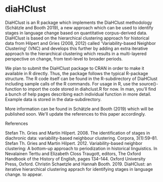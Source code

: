 # diaHClust

DiaHClust is an R package which implements the DiaHClust methodology (Schätzle and Booth 2019), 
    a new approach which can be used to identify stages in language change based on quantitative corpus-derived data. 
    DiaHClust is based on the hierarchical clustering approach for historical data from Hilpert and Gries (2008, 2012) 
    called 'Variability-based Neighbor Clustering' (VNC) and develops this further by adding an extra iterative approach 
    to the hierarchical clustering which results in a multi-layered perspective on change, from text-level to broader periods.

We plan to submit the DiaHClust package to CRAN in order to make it available in R directly. Thus, the package follows the typical R-package structure. The R code itself can be found in the R-subdirectory of DiaHClust including sample calls of the R commands. For usage in R, use the source()-function to import the code stored in diahclust.R for now. In man, you'll find a bunch of help pages describing each individual function in more detail. Example data is stored in the data-subdirectory. 
 
More information can be found in Schätzle and Booth (2019) which will be published soon. We'll update the references to this paper accordingly. 
 
References 

Stefan Th. Gries and Martin Hilpert. 2008. The identification of stages in diachronic data: variability-based neighbour clustering. Corpora, 3(1):59–81. 
Stefan Th. Gries and Martin Hilpert. 2012. Variability-based neighbor clustering: A bottom-up approach to periodization in historical linguistics. In Nevalainen Terttu and Elizabeth Closs Traugott, editors, The Oxford Handbook of the History of English, pages 134–144. Oxford University Press, Oxford. 
Christin Schaetzle and Hannah Booth. 2019. DiaHClust: an iterative hierarchical clustering apprach for identifying stages in language change. to appear.
